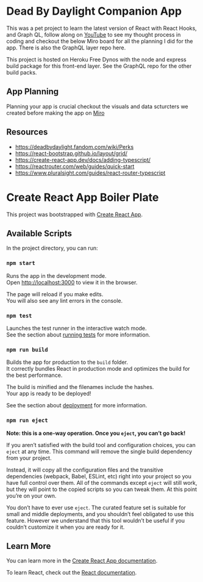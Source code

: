 # Dead By Daylight Companion App

This was a pet project to learn the latest version of React with React Hooks, and Graph QL, follow along on [YouTube](https://www.youtube.com/channel/UClKvpSkVPg7hyVa9GoZtClw) to see my thought process in coding and checkout the below Miro board for all the planning I did for the app. There is also the GraphQL layer repo here.

This project is hosted on Heroku Free Dynos with the node and express build package for this front-end layer. See the GraphQL repo for the other build packs.

## App Planning

Planning your app is crucial checkout the visuals and data scturcters we created before making the app on [Miro](https://miro.com/app/board/o9J_lB40U1Q=/)

## Resources

* https://deadbydaylight.fandom.com/wiki/Perks
* https://react-bootstrap.github.io/layout/grid/
* https://create-react-app.dev/docs/adding-typescript/
* https://reactrouter.com/web/guides/quick-start
* https://www.pluralsight.com/guides/react-router-typescript

# Create React App Boiler Plate

This project was bootstrapped with [Create React App](https://github.com/facebook/create-react-app).

## Available Scripts

In the project directory, you can run:

### `npm start`

Runs the app in the development mode.\
Open [http://localhost:3000](http://localhost:3000) to view it in the browser.

The page will reload if you make edits.\
You will also see any lint errors in the console.

### `npm test`

Launches the test runner in the interactive watch mode.\
See the section about [running tests](https://facebook.github.io/create-react-app/docs/running-tests) for more information.

### `npm run build`

Builds the app for production to the `build` folder.\
It correctly bundles React in production mode and optimizes the build for the best performance.

The build is minified and the filenames include the hashes.\
Your app is ready to be deployed!

See the section about [deployment](https://facebook.github.io/create-react-app/docs/deployment) for more information.

### `npm run eject`

**Note: this is a one-way operation. Once you `eject`, you can’t go back!**

If you aren’t satisfied with the build tool and configuration choices, you can `eject` at any time. This command will remove the single build dependency from your project.

Instead, it will copy all the configuration files and the transitive dependencies (webpack, Babel, ESLint, etc) right into your project so you have full control over them. All of the commands except `eject` will still work, but they will point to the copied scripts so you can tweak them. At this point you’re on your own.

You don’t have to ever use `eject`. The curated feature set is suitable for small and middle deployments, and you shouldn’t feel obligated to use this feature. However we understand that this tool wouldn’t be useful if you couldn’t customize it when you are ready for it.

## Learn More

You can learn more in the [Create React App documentation](https://facebook.github.io/create-react-app/docs/getting-started).

To learn React, check out the [React documentation](https://reactjs.org/).
